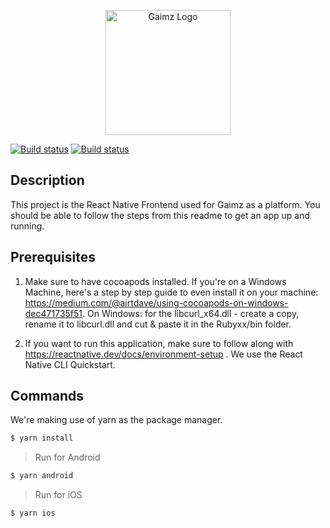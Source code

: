 <p align="center">
  <a href="https://gaimz.io/" target="blank"><img src="https://gaimz.io/orange-gaimzlogo.png" width="200" alt="Gaimz Logo" /></a>
</p>

  
[![Build status](https://build.appcenter.ms/v0.1/apps/e9d41305-cb66-43e3-9741-54b7203b306b/branches/master/badge)](https://appcenter.ms)
[![Build status](https://build.appcenter.ms/v0.1/apps/ef997688-19e8-4676-8eca-e11fd23aaf01/branches/master/badge)](https://appcenter.ms)
## Description
This project is the React Native Frontend used for Gaimz as a platform. You should be able to follow the steps from this readme to get an app up and running.

## Prerequisites

1. Make sure to have cocoapods installed. If you're on a Windows Machine, here's a step by step guide to even install it on your machine: https://medium.com/@airtdave/using-cocoapods-on-windows-dec471735f51. On Windows: for the libcurl_x64.dll - create a copy, rename it to libcurl.dll and cut & paste it in the Rubyxx/bin folder.

2. If you want to run this application, make sure to follow along with https://reactnative.dev/docs/environment-setup . We use the React Native CLI Quickstart.



## Commands
We're making use of yarn as the package manager.

``` bash
$ yarn install
```

> Run for Android

``` bash
$ yarn android
```

> Run for iOS

``` bash
$ yarn ios
```
